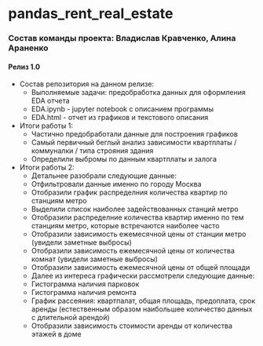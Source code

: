 # pandas_rent_real_estate
### Cостав команды проекта: Владислав Кравченко, Алина Араненко
#### Релиз 1.0
- Состав репозитория на данном релизе:
  - Выполняемые задачи: предобработка данных для оформления EDA отчета
  - EDA.ipynb - jupyter notebook с описанием программы
  - EDA.html - отчет из графиков и текстового описания
- Итоги работы 1:
  - Частично предобработали данные для построения графиков
  - Самый первичный беглый анализ зависимости квартплаты / коммуналки / типа строяния здания
  - Определили выбромы по данным квартплаты и залога
- Итоги работы 2:
  - Детальнее разобрали следующие данные:
  - Отфильтровали данные именно по городу Москва
  - Отобразили график распределния количества квартир по станциям метро
  - Выделили список наиболее задействованных станций метро
  - Отобразили распределние количества квартир именно по тем станциям метро, которые встречаются наиболее часто
  - Отобразили зависимость ежемесячной цены от станции метро (увидели заметные выбросы)
  - Отобразили зависимость ежемесячной цены от количества комнат (увидели заметные выбросы)
  - Отобразили зависимость ежемесячной цены от общей площади
  - Далее из интереса графически рассмотрели следующие данные:
  - Гистограмма наличия парковок
  - Гистограмма наличия ремонта
  - График рассеяния: квартпалат, общая площадь, предоплата, срок аренды (естественным образом наибольшее количество данных с длительной арендой)
  - Отобразили зависимость стоимости аренды от количества этажей в доме 

